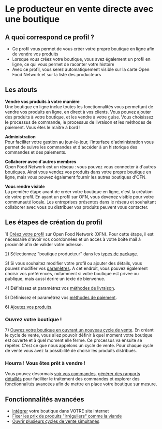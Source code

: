 # Le producteur en vente directe avec une boutique

## A quoi correspond ce profil ?

* Ce profil vous permet de vous créer votre propre boutique en ligne afin de vendre vos produits
* Lorsque vous créez votre boutique, vous avez également un profil en ligne, ce qui vous permet de raconter votre histoire
* Avec ce profil, vous serez automatiquement visible sur la carte Open Food Network et sur la liste des producteurs

## Les atouts

**Vendre vos produits à votre manière**\
Une boutique en ligne inclue toutes les fonctionnalités vous permettant de vendre vos produits en ligne, en direct à vos clients. Vous pouvez ajouter des produits à votre boutique, et les vendre à votre guise. Vous choisissez le processus de commande, le processus de livraison et les méthodes de paiement. Vous êtes le maître à bord !

**Administration**\
Pour faciliter votre gestion au jour-le-jour, l'interface d'administration vous permet de suivre les commandes et d'accéder à un historique des commandes et des paiements.

**Collaborer avec d'autres membres**\
Open Food Network est un réseau : vous pouvez vous connecter à d'autres boutiques. Ainsi vous vendez vos produits dans votre propre boutique en ligne, mais vous pouvez également fournir les autres boutiques d'OFN.

**Vous rendre visible**\
La première étape avant de créer votre boutique en ligne, c'est la création de votre profil. En ayant un profil sur OFN, vous devenez visible pour votre communauté locale. Les entreprises présentes dans le réseau et souhaitant collaborer avec vous ou distribuer vos produits peuvent vous contacter.

## Les étapes de création du profil

1\) [Créez votre profil](../fonctionnalites-standards/inscription-et-creation-de-profil.md) sur Open Food Network (OFN). Pour cette étape, il est nécessaire d'avoir vos coordonnées et un accès à votre boite mail à proximité afin de valider votre adresse.

2\) Sélectionnez "boutique producteur" dans les [types de package](../fonctionnalites-standards/votre-profil/types-de-package.md).

3\) Si vous souhaitez modifier votre profil ou ajouter des détails, vous pouvez modifier vos [paramètres](../fonctionnalites-standards/votre-profil/parametres.md). A cet endroit, vous pouvez également choisir vos préférences, notamment si votre boutique est privée ou publique, mais aussi écrire un texte de bienvenue.

4\) Définissez et paramétrez vos [méthodes de livraison](../fonctionnalites-standards/mise-en-place-dune-boutique/types-de-livraisons.md).

5\) Définissez et paramétrez vos [méthodes de paiement](../fonctionnalites-standards/mise-en-place-dune-boutique/methodes-de-paiements.md).

6\) [Ajoutez vos produits](../fonctionnalites-standards/produits-1/produits.md).

### Ouvrez votre boutique !

7\) [Ouvrez votre boutique en ouvrant un nouveau cycle de vente](../fonctionnalites-standards/mise-en-place-dune-boutique/cycles-de-vente/cycle-de-vente-pour-les-fournisseurs.md#2-creer-un-nouveau-cycle-de-vente). En créant le cycle de vente, vous allez pouvoir définir à quel moment votre boutique est ouverte et à quel moment elle ferme. Ce processus va ensuite se répéter. C'est ce que nous appelons un cycle de vente. Pour chaque cycle de vente vous avez la possibilité de choisir les produits distribués.

### Hourra ! Vous êtes prêt à vendre !

Vous pouvez désormais [voir vos commandes](../fonctionnalites-standards/commandes/visualisation-des-commandes.md), [générer des rapports détaillés](https://ofnuserguidefr.gitbook.io/guide-utilisateur-open-food-france/fonctionnalites-standards/commandes/rapports) pour faciliter le traitement des commandes et explorer des fonctionnalités avancées afin de mettre en place votre boutique sur mesure.

## Fonctionnalités avancées

* [Intégrer](../fonctionnalites-standards/mise-en-place-dune-boutique/embedded-shops.md) votre boutique dans VOTRE site internet
* [Fixer les prix de produits "irréguliers" comme la viande](../fonctionnalites-standards/produits-1/pricing-irregular-items-kg.md)
* [Ouvrir plusieurs cycles de vente simultanés](../fonctionnalites-standards/mise-en-place-dune-boutique/cycles-de-vente/opening-more-than-one-order-cycle.md).
